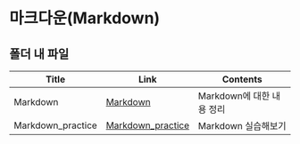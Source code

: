 # 마크다운(Markdown)



## 폴더 내 파일

| Title             | Link                                        | Contents                  |
| ----------------- | ------------------------------------------- | ------------------------- |
| Markdown          | [Markdown](./Markdown.md)                   | Markdown에 대한 내용 정리 |
| Markdown_practice | [Markdown_practice](./Markdown_practice.md) | Markdown 실습해보기       |
